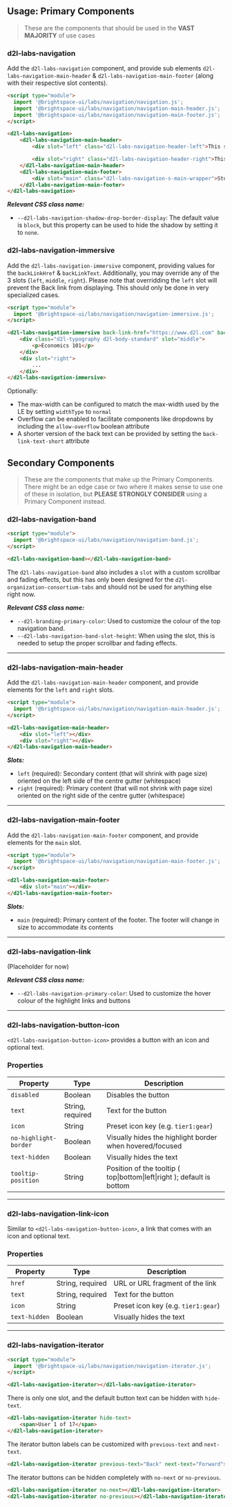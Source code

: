 ## Usage: Primary Components

> These are the components that should be used in the **VAST MAJORITY** of use cases

### d2l-labs-navigation

Add the `d2l-labs-navigation` component, and provide sub elements `d2l-labs-navigation-main-header` & `d2l-labs-navigation-main-footer` (along with their respective slot contents).

```html
<script type="module">
  import '@brightspace-ui/labs/navigation/navigation.js';
  import '@brightspace-ui/labs/navigation/navigation-main-header.js';
  import '@brightspace-ui/labs/navigation/navigation-main-footer.js';
</script>

<d2l-labs-navigation>
	<d2l-labs-navigation-main-header>
		<div slot="left" class="d2l-labs-navigation-header-left">This should be on the left.  As the width changes it shrinks as needed.</div>

		<div slot="right" class="d2l-labs-navigation-header-right">This should be on the right.  It doesn't shrink.</div>
	</d2l-labs-navigation-main-header>
	<d2l-labs-navigation-main-footer>
		<div slot="main" class="d2l-labs-navigation-s-main-wrapper">Stuff goes in here (small border above and below)</div>
	</d2l-labs-navigation-main-footer>
</d2l-labs-navigation>
```

***Relevant CSS class name:***
* `--d2l-labs-navigation-shadow-drop-border-display`: The default value is `block`, but this property can be used to hide the shadow by setting it to `none`.

### d2l-labs-navigation-immersive

Add the `d2l-labs-navigation-immersive` component, providing values for the `backLinkHref` & `backLinkText`. Additionally, you may override any of the 3 slots (`left`, `middle`, `right`).
Please note that overridding the `left` slot will prevent the Back link from displaying. This should only be done in very specialized cases.

```html
<script type="module">
  import '@brightspace-ui/labs/navigation/navigation-immersive.js';
</script>

<d2l-labs-navigation-immersive back-link-href="https://www.d2l.com" back-link-text="Back to D2L">
	<div class="d2l-typography d2l-body-standard" slot="middle">
		<p>Economics 101</p>
	</div>
	<div slot="right">
		...
	</div>
</d2l-labs-navigation-immersive>
```

Optionally:

- The max-width can be configured to match the max-width used by the LE by setting `widthType` to `normal`
- Overflow can be enabled to facilitate components like dropdowns by including the `allow-overflow` boolean attribute
- A shorter version of the back text can be provided by setting the `back-link-text-short` attribute

## Secondary Components

> These are the components that make up the Primary Components. There might be an edge case or two where it makes sense to use one of these in isolation,
> but **PLEASE STRONGLY CONSIDER** using a Primary Component instead.

### d2l-labs-navigation-band

```html
<script type="module">
  import '@brightspace-ui/labs/navigation/navigation-band.js';
</script>

<d2l-labs-navigation-band></d2l-labs-navigation-band>
```

The `d2l-labs-navigation-band` also includes a `slot` with a custom scrollbar and fading effects, but this has only been designed for the `d2l-organization-consortium-tabs` and should not be used for anything else right now.

***Relevant CSS class name:***
* `--d2l-branding-primary-color`: Used to customize the colour of the top navigation band.
* `--d2l-labs-navigation-band-slot-height`: When using the slot, this is needed to setup the proper scrollbar and fading effects.

---

### d2l-labs-navigation-main-header

Add the `d2l-labs-navigation-main-header` component, and provide elements for the `left` and `right` slots.

```html
<script type="module">
  import '@brightspace-ui/labs/navigation/navigation-main-header.js';
</script>

<d2l-labs-navigation-main-header>
	<div slot="left"></div>
	<div slot="right"></div>
</d2l-labs-navigation-main-header>
```

***Slots:***

* `left` (required): Secondary content (that will shrink with page size) oriented on the left side of the centre gutter (whitespace)
* `right` (required): Primary content (that will not shrink with page size) oriented on the right side of the centre gutter (whitespace)

---

### d2l-labs-navigation-main-footer

Add the `d2l-labs-navigation-main-footer` component, and provide elements for the `main` slot.

```html
<script type="module">
  import '@brightspace-ui/labs/navigation/navigation-main-footer.js';
</script>

<d2l-labs-navigation-main-footer>
	<div slot="main"></div>
</d2l-labs-navigation-main-footer>
```

***Slots:***

* `main` (required): Primary content of the footer. The footer will change in size to accommodate its contents

---

### d2l-labs-navigation-link

(Placeholder for now)

***Relevant CSS class name:***
* `--d2l-labs-navigation-primary-color`: Used to customize the hover colour of the highlight links and buttons

---

### d2l-labs-navigation-button-icon

`<d2l-labs-navigation-button-icon>` provides a button with an icon and optional text.

### Properties

| Property | Type | Description |
|--|--|--|
| `disabled` | Boolean | Disables the button |
| `text` | String, required | Text for the button |
| `icon` | String | Preset icon key (e.g. `tier1:gear`) |
| `no-highlight-border` | Boolean | Visually hides the highlight border when hovered/focused |
| `text-hidden` | Boolean | Visually hides the text |
| `tooltip-position` | String | Position of the tooltip ( top\|bottom\|left\|right ); default is bottom |

---

### d2l-labs-navigation-link-icon

Similar to `<d2l-labs-navigation-button-icon>`, a link that comes with an icon and optional text.

### Properties

| Property | Type | Description |
|--|--|--|
| `href` | String, required | URL or URL fragment of the link |
| `text` | String, required | Text for the button |
| `icon` | String | Preset icon key (e.g. `tier1:gear`) |
| `text-hidden` | Boolean | Visually hides the text |

---

### d2l-labs-navigation-iterator

```html
<script type="module">
  import '@brightspace-ui/labs/navigation/navigation-iterator.js';
</script>

<d2l-labs-navigation-iterator></d2l-labs-navigation-iterator>
```

There is only one slot, and the default button text can be hidden with `hide-text`.

```html
<d2l-labs-navigation-iterator hide-text>
	<span>User 1 of 17</span>
</d2l-labs-navigation-iterator>
```

The iterator button labels can be customized with `previous-text` and `next-text`.

```html
<d2l-labs-navigation-iterator previous-text="Back" next-text="Forward"></d2l-labs-navigation-iterator>
```

The iterator buttons can be hidden completely with `no-next` or `no-previous`.

```html
<d2l-labs-navigation-iterator no-next></d2l-labs-navigation-iterator>
<d2l-labs-navigation-iterator no-previous></d2l-labs-navigation-iterator>
```

